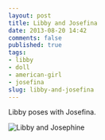 ```yaml
---
layout: post
title: Libby and Josefina
date: 2013-08-20 14:42
comments: false
published: true
tags:
- libby
- doll
- american-girl
- josefina
slug: libby-and-josefina
---
```

Libby poses with Josefina.

![Libby and Josephine](http://media.eick.us/media/photographs/2013/2013-05-05/libby-and-josephine-2013-05-05-at-08-40-03.jpg)
